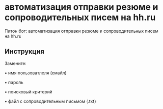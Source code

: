 # автоматизация отправки резюме и сопроводительных писем на hh.ru
Питон бот: автоматизация отправки резюме и сопроводительных писем на hh.ru

## Инструкция
Замените:

  •  имя пользоватлеля (емайл)
  
  •  пароль
  
  •  поисковый критерий
  
  •  файл с сопроводительным письмом (.txt)
